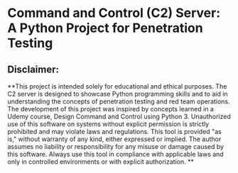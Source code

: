 # Command and Control (C2) Server: A Python Project for Penetration Testing

## Disclaimer:
**This project is intended solely for educational and ethical purposes. The C2 server is designed to showcase Python programming skills and to aid in understanding the concepts of penetration testing and red team operations. The development of this project was inspired by concepts learned in a Udemy course, Design Command and Control using Python 3. Unauthorized use of this software on systems without explicit permission is strictly prohibited and may violate laws and regulations. This tool is provided "as is," without warranty of any kind, either expressed or implied. The author assumes no liability or responsibility for any misuse or damage caused by this software. Always use this tool in compliance with applicable laws and only in controlled environments or with explicit authorization. **
